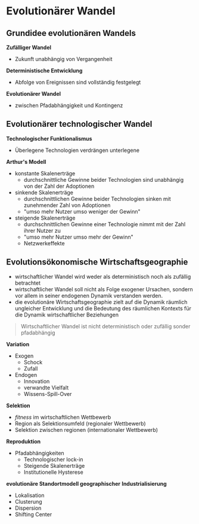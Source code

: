# Evolutionärer Wandel


## Grundidee evolutionären Wandels

**Zufälliger Wandel**

- Zukunft unabhängig von Vergangenheit 

**Deterministische Entwicklung**

- Abfolge von Ereignissen sind vollständig festgelegt

**Evolutionärer Wandel**

- zwischen Pfadabhängigkeit und Kontingenz

## Evolutionärer technologischer Wandel

**Technologischer Funktionalismus**

- Überlegene Technologien verdrängen unterlegene

**Arthur's Modell**

- konstante Skalenerträge
  - durchschnittliche Gewinne beider Technologien sind unabhängig von der Zahl der Adoptionen
- sinkende Skalenerträge
  - durchschnittlichen Gewinne beider Technologien sinken mit zunehmender Zahl von Adoptionen
  - "umso mehr Nutzer umso weniger der Gewinn"
- steigende Skalenerträge
  - durchschnittlichen Gewinne einer Technologie nimmt mit der Zahl ihrer Nutzer zu
  - "umso mehr Nutzer umso mehr der Gewinn"
  - Netzwerkeffekte

## Evolutionsökonomische Wirtschaftsgeographie

- wirtschaftlicher Wandel wird weder als deterministisch noch als zufällig betrachtet
- wirtschaftlicher Wandel soll nicht als Folge exogener Ursachen, sondern vor allem in seiner endogenen Dynamik verstanden werden.
- die evolutionäre Wirtschaftsgeographie zielt auf die Dynamik räumlich ungleicher Entwicklung und die Bedeutung des räumlichen Kontexts für die Dynamik wirtschaftlicher Beziehungen

> Wirtschaftlicher Wandel ist nicht deterministisch oder zufällig sonder pfadabhängig

**Variation**

- Exogen
  - Schock
  - Zufall
- Endogen
  - Innovation
  - verwandte Vielfalt
  - Wissens-Spill-Over

**Selektion**

- *fitness* im wirtschaftlichen Wettbewerb
- Region als Selektionsumfeld (regionaler Wettbewerb)
- Selektion zwischen regionen (internationaler Wettbewerb)

**Reproduktion**

- Pfadabhängigkeiten
  - Technologischer lock-in
  - Steigende Skalenerträge
  - Institutionelle Hysterese

**evolutionäre Standortmodell geographischer**
**Industrialisierung**

- Lokalisation
- Clusterung
- Dispersion
- Shifting Center
